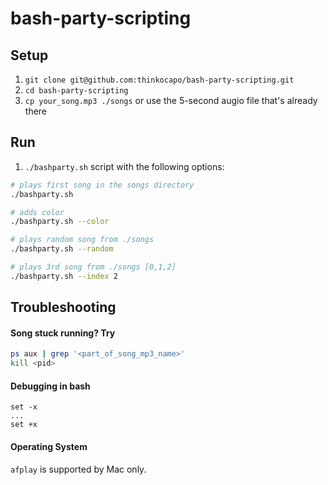 # bash-party-scripting

## Setup
1. `git clone git@github.com:thinkocapo/bash-party-scripting.git`
2. `cd bash-party-scripting`
3. `cp your_song.mp3 ./songs` or use the 5-second augio file that's already there

## Run
1. `./bashparty.sh` script with the following options:
``` bash
# plays first song in the songs directory
./bashparty.sh

# adds color
./bashparty.sh --color

# plays random song from ./songs
./bashparty.sh --random

# plays 3rd song from ./songs [0,1,2]
./bashparty.sh --index 2
```

## Troubleshooting
#### Song stuck running? Try
``` bash
ps aux | grep '<part_of_song_mp3_name>'
kill <pid>
```
#### Debugging in bash
```
set -x
...
set +x
```
#### Operating System
`afplay` is supported by Mac only.
